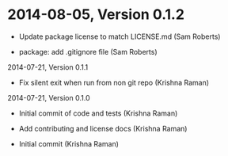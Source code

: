 2014-08-05, Version 0.1.2
=========================

 * Update package license to match LICENSE.md (Sam Roberts)

 * package: add .gitignore file (Sam Roberts)


2014-07-21, Version 0.1.1

* Fix silent exit when run from non git repo (Krishna Raman)


2014-07-21, Version 0.1.0

* Initial commit of code and tests (Krishna Raman)

* Add contributing and license docs (Krishna Raman)

* Initial commit (Krishna Raman)

